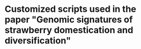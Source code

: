 # Customized scripts used in the paper "Genomic signatures of strawberry domestication and diversification" 
## 
